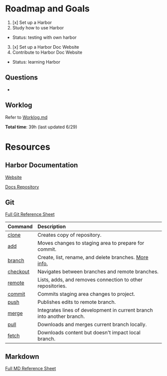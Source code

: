 # Roadmap and Goals
1. [x] Set up a Harbor
2. Study how to use Harbor
- Status: testing with own harbor

3. [x] Set up a Harbor Doc Website
4. Contribute to Harbor Doc Website
- Status: learning Harbor

## Questions
- 

## Worklog
Refer to [Worklog.md](Worklog.md)

**Total time**: 39h (last updated 6/29)

# Resources
## Harbor Documentation
[Website](https://goharbor.io/docs/2.8.0/)

[Docs Repository](https://github.com/goharbor/website/tree/release-2.8.0/docs)

## Git
[Full Git Reference Sheet](https://www.atlassian.com/git/glossary)

| Command | Description |
| :---| :--- |
| [clone] | Creates copy of repository. |
| [add] | Moves changes to staging area to prepare for commit. |
| [branch] | Create, list, rename, and delete branches. [More info.] |
| [checkout] | Navigates between branches and remote branches. |
| [remote] | Lists, adds, and removes connection to other repositories. |
| [commit] | Commits staging area changes to project. |
| [push] | Publishes edits to remote branch. |
| [merge] | Integrates lines of development in current branch into another branch. |
| [pull] | Downloads and merges current branch locally. |
| [fetch] | Downloads content but doesn't impact local branch. |

## Markdown
[Full MD Reference Sheet](https://www.markdownguide.org/cheat-sheet/)



[comment]: # (References Under)
[clone]: <https://github.com/git-guides/git-clone>
[add]: <https://github.com/git-guides/git-add>
[branch]: <https://www.atlassian.com/git/tutorials/using-branches>
[More info.]: <https://docs.github.com/en/pull-requests/collaborating-with-pull-request/proposing-changes-to-your-work-with-pull-requests/about-branches>
[checkout]: <https://www.atlassian.com/git/tutorials/using-branches/git-checkout>
[remote]: <https://github.com/git-guides/git-remote>
[commit]: <https://github.com/git-guides/git-commit>
[push]: <https://github.com/git-guides/git-push>
[merge]: <https://www.atlassian.com/git/tutorials/using-branches/git-merge>
[pull]: <https://github.com/git-guides/git-pull>
[fetch]: <https://www.atlassian.com/git/tutorials/syncing/git-fetch>
